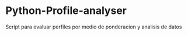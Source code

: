 # Python-Profile-analyser
Script para evaluar perfiles por medio de ponderacion y analisis de datos
